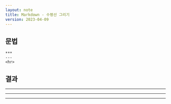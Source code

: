 ```yaml
---
layout: note
title: Markdown - 수평선 그리기
version: 2023-04-09
---
```





## 문법

```
***
---
<hr>
```


## 결과

***
---
<hr>

